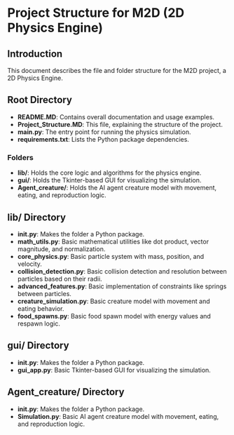 
# Project Structure for M2D (2D Physics Engine)

## Introduction
This document describes the file and folder structure for the M2D project, a 2D Physics Engine.

## Root Directory
- **README.MD**: Contains overall documentation and usage examples.
- **Project_Structure.MD**: This file, explaining the structure of the project.
- **main.py**: The entry point for running the physics simulation.
- **requirements.txt**: Lists the Python package dependencies.

### Folders
- **lib/**: Holds the core logic and algorithms for the physics engine.
- **gui/**: Holds the Tkinter-based GUI for visualizing the simulation.
- **Agent_creature/**: Holds the AI agent creature model with movement, eating, and reproduction logic.

## lib/ Directory
- **__init__.py**: Makes the folder a Python package.
- **math_utils.py**: Basic mathematical utilities like dot product, vector magnitude, and normalization.
- **core_physics.py**: Basic particle system with mass, position, and velocity.
- **collision_detection.py**: Basic collision detection and resolution between particles based on their radii.
- **advanced_features.py**: Basic implementation of constraints like springs between particles.
- **creature_simulation.py**: Basic creature model with movement and eating behavior.
- **food_spawns.py**: Basic food spawn model with energy values and respawn logic.

## gui/ Directory
- **__init__.py**: Makes the folder a Python package.
- **gui_app.py**: Basic Tkinter-based GUI for visualizing the simulation.

## Agent_creature/ Directory
- **__init__.py**: Makes the folder a Python package.
- **Simulation.py**: Basic AI agent creature model with movement, eating, and reproduction logic.

